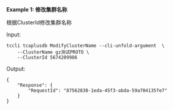 **Example 1: 修改集群名称**

根据ClusterId修改集群名称

Input: 

```
tccli tcaplusdb ModifyClusterName --cli-unfold-argument  \
    --ClusterName gz测试PROTO \
    --ClusterId 5674209986
```

Output: 
```
{
    "Response": {
        "RequestId": "87562838-1eda-45f3-abda-59a704135fe7"
    }
}
```

